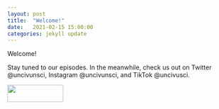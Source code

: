 ```yaml
---
layout: post
title:  "Welcome!"
date:   2021-02-15 15:00:00
categories: jekyll update
---
```

Welcome!

Stay tuned to our episodes. In the meanwhile, check us out on Twitter @uncivunsci, Instagram @uncivunsci, and TikTok @uncivusci. 

<a href="{{ site.baseurl}}/index.html"><img src="https://archive.org/download/uncivunsci_launch/uncivunsci_launch.png" height="10%" width="50%"></a>


